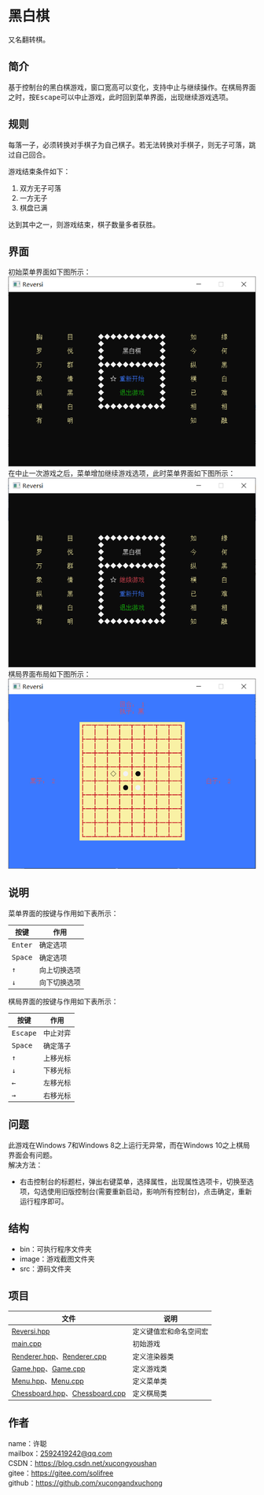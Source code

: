 # 黑白棋
又名翻转棋。

## 简介
基于控制台的黑白棋游戏，窗口宽高可以变化，支持中止与继续操作。在棋局界面之时，按<kbd>Escape</kbd>可以中止游戏，此时回到菜单界面，出现继续游戏选项。

## 规则
每落一子，必须转换对手棋子为自己棋子。若无法转换对手棋子，则无子可落，跳过自己回合。

游戏结束条件如下：
1. 双方无子可落
2. 一方无子
3. 棋盘已满

达到其中之一，则游戏结束，棋子数量多者获胜。

## 界面
初始菜单界面如下图所示：  
![初始菜单](image/Menu1.png)  
在中止一次游戏之后，菜单增加继续游戏选项，此时菜单界面如下图所示：  
![完整菜单](image/Menu2.png)  
棋局界面布局如下图所示：  
![棋局布局](image/Chessboard.png)

## 说明
菜单界面的按键与作用如下表所示：

按键|作用
-|-
<kbd>Enter</kbd>|确定选项
<kbd>Space</kbd>|确定选项
<kbd>↑</kbd>|向上切换选项
<kbd>↓</kbd>|向下切换选项

棋局界面的按键与作用如下表所示：

按键|作用
-|-
<kbd>Escape</kbd>|中止对弈
<kbd>Space</kbd>|确定落子
<kbd>↑</kbd>|上移光标
<kbd>↓</kbd>|下移光标
<kbd>←</kbd>|左移光标
<kbd>→</kbd>|右移光标

## 问题
此游戏在Windows 7和Windows 8之上运行无异常，而在Windows 10之上棋局界面会有问题。  
解决方法：
* 右击控制台的标题栏，弹出右键菜单，选择属性，出现属性选项卡，切换至选项，勾选使用旧版控制台(需要重新启动，影响所有控制台)，点击确定，重新运行程序即可。

## 结构
* bin：可执行程序文件夹
* image：游戏截图文件夹
* src：源码文件夹

## 项目
文件|说明
-|-
[Reversi.hpp](src/Reversi.hpp)|定义键值宏和命名空间宏
[main.cpp](src/main.cpp)|初始游戏
[Renderer.hpp](src/Renderer.hpp)、[Renderer.cpp](src/Renderer.cpp)|定义渲染器类
[Game.hpp](src/Game.hpp)、[Game.cpp](src/Game.cpp)|定义游戏类
[Menu.hpp](src/Menu.hpp)、[Menu.cpp](src/Menu.cpp)|定义菜单类
[Chessboard.hpp](src/Chessboard.hpp)、[Chessboard.cpp](src/Chessboard.cpp)|定义棋局类

## 作者
name：许聪  
mailbox：2592419242@qq.com  
CSDN：https://blog.csdn.net/xucongyoushan  
gitee：https://gitee.com/solifree  
github：https://github.com/xucongandxuchong
